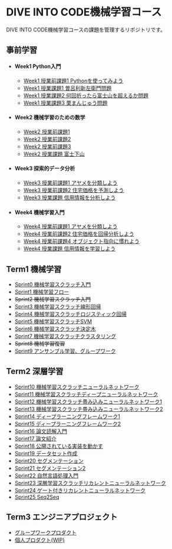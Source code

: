 # DIVE INTO CODE機械学習コース

DIVE INTO CODE機械学習コースの課題を管理するリポジトリです。

## 事前学習
- #### Week1 Python入門
  - [Week1 授業前課題1 Pythonを使ってみよう](https://github.com/y9dai/diveintocode-ml/blob/master/term0/week1-work1.ipynb)
  - [Week1 授業課題1 曽呂利新左衛門問題](https://github.com/y9dai/diveintocode-ml/blob/master/term0/week1-session1.ipynb)
  - [Week1 授業課題2 何回折ったら富士山を超えるか問題](https://github.com/y9dai/diveintocode-ml/blob/master/term0/week1-session2.ipynb)
  - [Week1 授業課題3 栗まんじゅう問題](https://github.com/y9dai/diveintocode-ml/blob/master/term0/week1-session3.ipynb)
- #### Week2 機械学習のための数学
  - [Week2 授業前課題1](https://github.com/y9dai/diveintocode-ml/blob/master/term0/week2-work1.ipynb)
  - [Week2 授業前課題2](https://github.com/y9dai/diveintocode-ml/blob/master/term0/week2-work2.ipynb)
  - [Week2 授業前課題3](https://github.com/y9dai/diveintocode-ml/blob/master/term0/week2-work3.ipynb)
  - [Week2 授業課題 富士下山](https://github.com/y9dai/diveintocode-ml/blob/master/term0/week2-session.ipynb)
- #### Week3 探索的データ分析
  - [Week3 授業前課題1 アヤメを分類しよう](https://github.com/y9dai/diveintocode-ml/blob/master/term0/week3-work1.ipynb)
  - [Week3 授業前課題2 住宅価格を予測しよう](https://github.com/y9dai/diveintocode-ml/blob/master/term0/week3-work2.ipynb)
  - [Week3 授業課題 信用情報を分析しよう](https://github.com/y9dai/diveintocode-ml/blob/master/term0/week3-session.ipynb)
- #### Week4 機械学習入門
  - [Week4 授業前課題1 アヤメを分類しよう](https://github.com/y9dai/diveintocode-ml/blob/master/term0/week4-work1.ipynb)
  - [Week4 授業前課題2 住宅価格を回帰分析しよう](https://github.com/y9dai/diveintocode-ml/blob/master/term0/week4-work2.ipynb)
  - [Week4 授業前課題4 オブジェクト指向に慣れよう](https://github.com/y9dai/diveintocode-ml/blob/master/term0/week4-work3.ipynb)
  - [Week4 授業課題 信用情報を学習しよう](https://github.com/y9dai/diveintocode-ml/blob/master/term0/week4-session.ipynb)

## Term1 機械学習
- [Sprint0 機械学習スクラッチ入門](https://github.com/y9dai/diveintocode-ml/blob/master/term1/sprint0_ml_scratch_intro.ipynb)
- [Sprint1 機械学習フロー](https://github.com/y9dai/diveintocode-ml/blob/master/term1/sprint1_ml_scratch_intro.ipynb)
- ~~Sprint2 機械学習スクラッチ入門~~
- [Sprint3 機械学習スクラッチ線形回帰](https://github.com/y9dai/diveintocode-ml/blob/master/term1/sprint3_ml_scratch_linear_regression.ipynb)
- [Sprint4 機械学習スクラッチロジスティック回帰](https://github.com/y9dai/diveintocode-ml/blob/master/term1/sprint4_ml_scratch_logistic_regression.ipynb)
- [Sprint5 機械学習スクラッチSVM](https://github.com/y9dai/diveintocode-ml/blob/master/term1/sprint5_ml_scratch_svm.ipynb)
- [Sprint6 機械学習スクラッチ決定木](https://github.com/y9dai/diveintocode-ml/blob/master/term1/sprint6_ml_scratch_decision_tree.ipynb)
- [Sprint7 機械学習スクラッチクラスタリング](https://github.com/y9dai/diveintocode-ml/blob/master/term1/sprint7_ml_scratch_clustering.ipynb)
- ~~Sprint8 機械学習復習~~
- [Sprint9 アンサンブル学習、グループワーク](https://github.com/y9dai/diveintocode-ml/blob/master/term1/sprint9_ml_ensemble.ipynb)

## Term2 深層学習
- [Sprint10 機械学習スクラッチニューラルネットワーク](https://github.com/y9dai/diveintocode-ml/blob/master/term2/sprint10_dl_scratch_neural_network.ipynb)
- [Sprint11 機械学習スクラッチディープニューラルネットワーク](https://github.com/y9dai/diveintocode-ml/blob/master/term2/sprint11_dl_scratch_deep_neural_netowrok.ipynb)
- [Sprint12 機械学習スクラッチ畳み込みニューラルネットワーク1](https://github.com/y9dai/diveintocode-ml/blob/master/term2/sprint12_dl_scratch_cnn1.ipynb)
- [Sprint13 機械学習スクラッチ畳み込みニューラルネットワーク2](https://github.com/y9dai/diveintocode-ml/blob/master/term2/sprint13_dl_scratch_cnn2.ipynb)
- [Sprint14 ディープラーニングフレームワーク1](https://github.com/y9dai/diveintocode-ml/blob/master/term2/sprint14_dnn_framework1.ipynb)
- [Sprint15 ディープラーニングフレームワーク2](https://github.com/y9dai/diveintocode-ml/blob/master/term2/sprint15_dnn_framework2.ipynb)
- [Sprint16 論文読解入門](https://github.com/y9dai/diveintocode-ml/blob/master/term2/sprint16_paper_reading.ipynb)
- [Sprint17 論文紹介](https://github.com/y9dai/diveintocode-ml/blob/master/term2/sprint17.pdf)
- [Sprint18 公開されている実装を動かす](https://github.com/y9dai/diveintocode-ml/blob/master/term2/sprint18_run_implementation.ipynb)
- [Sprint19 データセット作成](https://github.com/y9dai/diveintocode-ml/blob/master/term2/sprint19_make_dataset.ipynb)
- [Sprint20 セグメンテーション](https://github.com/y9dai/diveintocode-ml/blob/master/term2/sprint20_segmentation1.ipynb)
- [Sprint21 セグメンテーション2](https://github.com/y9dai/diveintocode-ml/blob/master/term2/sprint21_segmentation2.ipynb)
- [Sprint22 自然言語処理入門](https://github.com/y9dai/diveintocode-ml/blob/master/term2/sprint22_nlp_intro.ipynb)
- [Sprint23 深層学習スクラッチリカレントニューラルネットワーク](https://github.com/y9dai/diveintocode-ml/blob/master/term2/sprint23_dl_scratch_rnn.ipynb)
- [Sprint24 ゲート付きリカレントニューラルネットワーク](https://github.com/y9dai/diveintocode-ml/blob/master/term2/sprint24_lstm.ipynb)
- [Sprint25 Seq2Seq](https://github.com/y9dai/diveintocode-ml/blob/master/term2/sprint25_seq2seq.ipynb)

## Term3  エンジニアプロジェクト
- [グループワークプロダクト](https://github.com/y9dai/self_checkout/tree/f13dd4605ea0c716b6f59587c9ce3b5582d3ceb0)
- [個人プロダクト(WIP)](https://github.com/y9dai/emosta_proto/tree/3769bf9053e43fa2561097a7fd0b201e9157b362)
